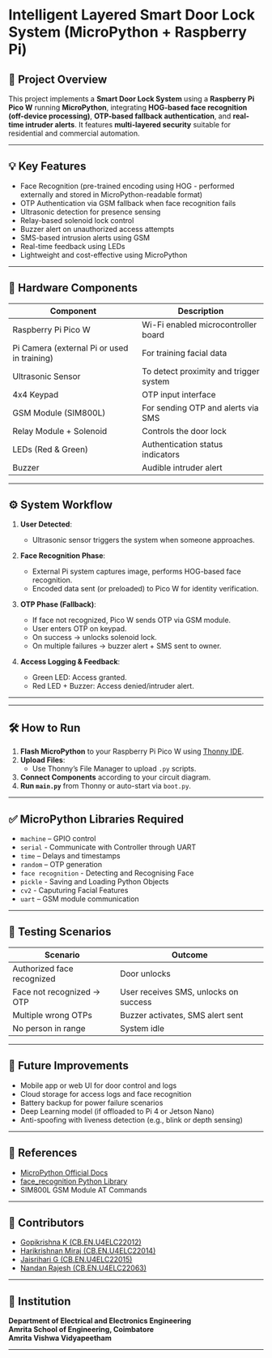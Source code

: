 # Intelligent Layered Smart Door Lock System (MicroPython + Raspberry Pi)

## 📌 Project Overview

This project implements a **Smart Door Lock System** using a **Raspberry Pi Pico W** running **MicroPython**, integrating **HOG-based face recognition (off-device processing)**, **OTP-based fallback authentication**, and **real-time intruder alerts**. It features **multi-layered security** suitable for residential and commercial automation.

---

## 💡 Key Features

- Face Recognition (pre-trained encoding using HOG - performed externally and stored in MicroPython-readable format)
- OTP Authentication via GSM fallback when face recognition fails
- Ultrasonic detection for presence sensing
- Relay-based solenoid lock control
- Buzzer alert on unauthorized access attempts
- SMS-based intrusion alerts using GSM
- Real-time feedback using LEDs
- Lightweight and cost-effective using MicroPython

---

## 🧰 Hardware Components

| Component         | Description                              |
|-------------------|------------------------------------------|
| Raspberry Pi Pico W | Wi-Fi enabled microcontroller board    |
| Pi Camera (external Pi or used in training) | For training facial data |
| Ultrasonic Sensor | To detect proximity and trigger system   |
| 4x4 Keypad        | OTP input interface                      |
| GSM Module (SIM800L) | For sending OTP and alerts via SMS    |
| Relay Module + Solenoid | Controls the door lock              |
| LEDs (Red & Green)| Authentication status indicators         |
| Buzzer            | Audible intruder alert                   |

---

## ⚙️ System Workflow

1. **User Detected**:
   - Ultrasonic sensor triggers the system when someone approaches.

2. **Face Recognition Phase**:
   - External Pi system captures image, performs HOG-based face recognition.
   - Encoded data sent (or preloaded) to Pico W for identity verification.

3. **OTP Phase (Fallback)**:
   - If face not recognized, Pico W sends OTP via GSM module.
   - User enters OTP on keypad.
   - On success → unlocks solenoid lock.  
   - On multiple failures → buzzer alert + SMS sent to owner.

4. **Access Logging & Feedback**:
   - Green LED: Access granted.
   - Red LED + Buzzer: Access denied/intruder alert.

---

---

## 🛠️ How to Run

1. **Flash MicroPython** to your Raspberry Pi Pico W using [Thonny IDE](https://thonny.org/).
2. **Upload Files**:
   - Use Thonny’s File Manager to upload `.py` scripts.
3. **Connect Components** according to your circuit diagram.
4. **Run `main.py`** from Thonny or auto-start via `boot.py`.

---

## ✅ MicroPython Libraries Required

- `machine` – GPIO control
- `serial` - Communicate with Controller through UART
- `time` – Delays and timestamps  
- `random` – OTP generation  
- `face recognition` - Detecting and Recognising Face
- `pickle` - Saving and Loading Python Objects
- `cv2` - Caputuring Facial Features
- `uart` – GSM module communication  

---

## 🧪 Testing Scenarios

| Scenario                        | Outcome                          |
|---------------------------------|----------------------------------|
| Authorized face recognized      | Door unlocks                     |
| Face not recognized → OTP       | User receives SMS, unlocks on success |
| Multiple wrong OTPs             | Buzzer activates, SMS alert sent |
| No person in range              | System idle                      |

---

## 🔮 Future Improvements

- Mobile app or web UI for door control and logs
- Cloud storage for access logs and face recognition
- Battery backup for power failure scenarios
- Deep Learning model (if offloaded to Pi 4 or Jetson Nano)
- Anti-spoofing with liveness detection (e.g., blink or depth sensing)

---

## 📜 References

- [MicroPython Official Docs](https://docs.micropython.org/)
- [face_recognition Python Library](https://github.com/ageitgey/face_recognition)
- SIM800L GSM Module AT Commands

---

## 👥 Contributors

- [Gopikrishna K (CB.EN.U4ELC22012)](https://github.com/vcgopi2k04)  
- [Harikrishnan Miraj (CB.EN.U4ELC22014)](https://github.com/hxrik)
- [Jaisrihari G (CB.EN.U4ELC22015)](https://github.com/JAISRIHARI)  
- [Nandan Rajesh (CB.EN.U4ELC22063)](https://github.com/nandanrajesh)  

---

## 🏫 Institution

**Department of Electrical and Electronics Engineering**  
**Amrita School of Engineering, Coimbatore**  
**Amrita Vishwa Vidyapeetham**

---



